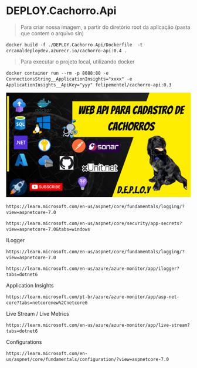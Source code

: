 # DEPLOY.Cachorro.Api

> Para criar nossa imagem, a partir do diretório root da aplicação (pasta que contem o arquivo sln)

```
docker build -f ./DEPLOY.Cachorro.Api/Dockerfile  -t crcanaldeploydev.azurecr.io/cachorro-api:0.4 .
```

> Para executar o projeto local, utilizando docker

```
docker container run --rm -p 8088:80 -e ConnectionsString__ApplicationInsights="xxxx" -e ApplicationInsights__ApiKey="yyy" felipementel/cachorro-api:0.3
```

![Imagem projeto api de cachorro](./docs/imgreadme1.png)

```
https://learn.microsoft.com/en-us/aspnet/core/fundamentals/logging/?view=aspnetcore-7.0
```

```
https://learn.microsoft.com/en-us/aspnet/core/security/app-secrets?view=aspnetcore-7.0&tabs=windows
```

ILogger

```
https://learn.microsoft.com/en-us/aspnet/core/fundamentals/logging/?view=aspnetcore-7.0
```

```
https://learn.microsoft.com/en-us/azure/azure-monitor/app/ilogger?tabs=dotnet6
```

Application Insights

```
https://learn.microsoft.com/pt-br/azure/azure-monitor/app/asp-net-core?tabs=netcorenew%2Cnetcore6
```

Live Stream / Live Metrics

```
https://learn.microsoft.com/en-us/azure/azure-monitor/app/live-stream?tabs=dotnet6
```

Configurations

```
https://learn.microsoft.com/en-us/aspnet/core/fundamentals/configuration/?view=aspnetcore-7.0
```
